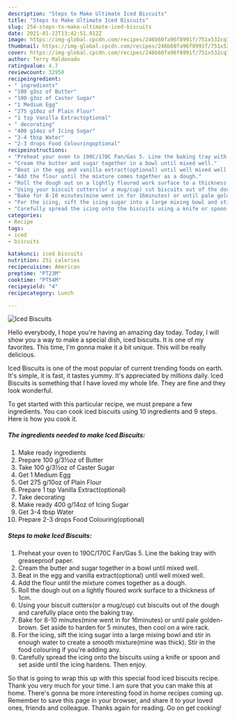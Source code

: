 ```yaml
---
description: "Steps to Make Ultimate Iced Biscuits"
title: "Steps to Make Ultimate Iced Biscuits"
slug: 254-steps-to-make-ultimate-iced-biscuits
date: 2021-01-22T13:42:51.012Z
image: https://img-global.cpcdn.com/recipes/246b60fa96f8991f/751x532cq70/iced-biscuits-recipe-main-photo.jpg
thumbnail: https://img-global.cpcdn.com/recipes/246b60fa96f8991f/751x532cq70/iced-biscuits-recipe-main-photo.jpg
cover: https://img-global.cpcdn.com/recipes/246b60fa96f8991f/751x532cq70/iced-biscuits-recipe-main-photo.jpg
author: Terry Maldonado
ratingvalue: 4.7
reviewcount: 32950
recipeingredient:
- " ingredients"
- "100 g3oz of Butter"
- "100 g3oz of Caster Sugar"
- "1 Medium Egg"
- "275 g10oz of Plain Flour"
- "1 tsp Vanilla Extractoptional"
- " decorating"
- "400 g14oz of Icing Sugar"
- "3-4 tbsp Water"
- "2-3 drops Food Colouringoptional"
recipeinstructions:
- "Preheat your oven to 190C/170C Fan/Gas 5. Line the baking tray with greaseproof paper."
- "Cream the butter and sugar together in a bowl until mixed well."
- "Beat in the egg and vanilla extract(optional) until well mixed well."
- "Add the flour until the mixture comes together as a dough."
- "Roll the dough out on a lightly floured work surface to a thickness of 1cm."
- "Using your biscuit cutters(or a mug/cup) cut biscuits out of the dough and carefully place onto the baking tray."
- "Bake for 8-10 minutes(mine went in for 16minutes) or until pale golden-brown. Set aside to harden for 5 minutes, then cool on a wire rack."
- "For the icing, sift the icing sugar into a large mixing bowl and stir in enough water to create a smooth mixture(mine was thick). Stir in the food colouring if you&#39;re adding any."
- "Carefully spread the icing onto the biscuits using a knife or spoon and set aside until the icing hardens. Then enjoy."
categories:
- Recipe
tags:
- iced
- biscuits

katakunci: iced biscuits 
nutrition: 251 calories
recipecuisine: American
preptime: "PT23M"
cooktime: "PT54M"
recipeyield: "4"
recipecategory: Lunch

---
```



![Iced Biscuits](https://img-global.cpcdn.com/recipes/246b60fa96f8991f/751x532cq70/iced-biscuits-recipe-main-photo.jpg)

Hello everybody, I hope you're having an amazing day today. Today, I will show you a way to make a special dish, iced biscuits. It is one of my favorites. This time, I'm gonna make it a bit unique. This will be really delicious.



Iced Biscuits is one of the most popular of current trending foods on earth. It's simple, it is fast, it tastes yummy. It's appreciated by millions daily. Iced Biscuits is something that I have loved my whole life. They are fine and they look wonderful.


To get started with this particular recipe, we must prepare a few ingredients. You can cook iced biscuits using 10 ingredients and 9 steps. Here is how you cook it.

<!--inarticleads1-->

##### The ingredients needed to make Iced Biscuits:

1. Make ready  ingredients
1. Prepare 100 g/3½oz of Butter
1. Take 100 g/3½oz of Caster Sugar
1. Get 1 Medium Egg
1. Get 275 g/10oz of Plain Flour
1. Prepare 1 tsp Vanilla Extract(optional)
1. Take  decorating
1. Make ready 400 g/14oz of Icing Sugar
1. Get 3-4 tbsp Water
1. Prepare 2-3 drops Food Colouring(optional)




<!--inarticleads2-->

##### Steps to make Iced Biscuits:

1. Preheat your oven to 190C/170C Fan/Gas 5. Line the baking tray with greaseproof paper.
1. Cream the butter and sugar together in a bowl until mixed well.
1. Beat in the egg and vanilla extract(optional) until well mixed well.
1. Add the flour until the mixture comes together as a dough.
1. Roll the dough out on a lightly floured work surface to a thickness of 1cm.
1. Using your biscuit cutters(or a mug/cup) cut biscuits out of the dough and carefully place onto the baking tray.
1. Bake for 8-10 minutes(mine went in for 16minutes) or until pale golden-brown. Set aside to harden for 5 minutes, then cool on a wire rack.
1. For the icing, sift the icing sugar into a large mixing bowl and stir in enough water to create a smooth mixture(mine was thick). Stir in the food colouring if you&#39;re adding any.
1. Carefully spread the icing onto the biscuits using a knife or spoon and set aside until the icing hardens. Then enjoy.




So that is going to wrap this up with this special food iced biscuits recipe. Thank you very much for your time. I am sure that you can make this at home. There's gonna be more interesting food in home recipes coming up. Remember to save this page in your browser, and share it to your loved ones, friends and colleague. Thanks again for reading. Go on get cooking!
